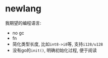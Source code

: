# newlang
我期望的编程语言:
- no gc
- fn
- 简化类型长度, 比如`int8->i8`等, 支持`i128/u128`
- 没有go的`init()`, 明确初始化过程, 便于阅读